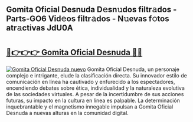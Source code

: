 ## Gomita Oficial Desnuda D𝚎sn𝚞dos filtr𝚊dos - Parts-GO6 Vid𝚎os filtr𝚊dos - N𝚞evas f𝚘tos atr𝚊ctivas JdU0A

# <h2><a href="http://mb2gln.tromn.icu/?c=Gomita+Oficial+Desnuda">🔗👉👉👉 Gomita Oficial Desnuda 🔗🔗</a></h2>

[![Gomita Oficial Desnuda nuevo](https://i.imgur.com/pEAQMta.gif)](http://mb2gln.tromn.icu/?c=Gomita+Oficial+Desnuda)
Gomita Oficial Desnuda, un personaje complejo e intrigante, elude la clasificación directa. Su innovador estilo de comunicación en línea ha cautivado y enfurecido a los espectadores, encendiendo debates sobre ética, individualidad y la naturaleza evolutiva de las sociedades virtuales. A pesar de la incertidumbre de sus acciones futuras, su impacto en la cultura en línea es palpable. La determinación inquebrantable y el magnetismo innegable impulsan a Gomita Oficial Desnuda a nuevas alturas en la comunidad digital.
